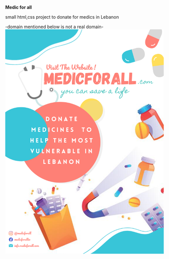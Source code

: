 **Medic for all**

small html,css project to donate for medics in Lebanon 

-domain mentioned below is not a real domain-
<img src="Poster.png" with="200">
